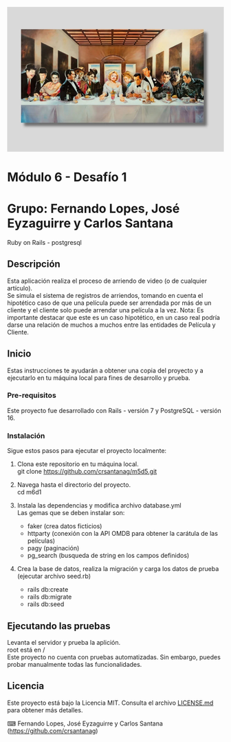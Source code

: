 ![Banner](banner.jpg)  

# Módulo 6 - Desafío 1
# Grupo: Fernando Lopes, José Eyzaguirre y Carlos Santana

Ruby on Rails - postgresql

## Descripción

Esta aplicación realiza el proceso de arriendo de video (o de cualquier artículo).  
Se simula el sistema de registros de arriendos, tomando en cuenta el hipotético caso de que una película puede ser arrendada por más de un cliente y el cliente solo puede arrendar una película a la vez.
Nota: Es importante destacar que este es un caso hipotético, en un caso real podría darse una relación de muchos a muchos entre las entidades de Película y Cliente.

## Inicio

Estas instrucciones te ayudarán a obtener una copia del proyecto y a ejecutarlo en tu máquina local para fines de desarrollo y prueba.

### Pre-requisitos

Este proyecto fue desarrollado con Rails - versión 7 y PostgreSQL - versión 16.

### Instalación

Sigue estos pasos para ejecutar el proyecto localmente:

1. Clona este repositorio en tu máquina local.  
git clone https://github.com/crsantanag/m5d5.git

2. Navega hasta el directorio del proyecto.  
cd m6d1

3. Instala las dependencias y modifica archivo database.yml  
   Las gemas que se deben instalar son:  
   - faker (crea datos ficticios)
   - httparty (conexión con la API OMDB para obtener la carátula de las películas)
   - pagy  (paginación)
   - pg_search (busqueda de string en los campos definidos)

4. Crea la base de datos, realiza la migración y carga los datos de prueba (ejecutar archivo seed.rb)  
    - rails db:create  
    - rails db:migrate  
    - rails db:seed

## Ejecutando las pruebas
Levanta el servidor y prueba la aplición.  
root está en /  
Este proyecto no cuenta con pruebas automatizadas. Sin embargo, puedes probar manualmente todas las funcionalidades.

## Licencia

Este proyecto está bajo la Licencia MIT. Consulta el archivo [LICENSE.md](LICENSE.md) para obtener más detalles.

⌨ ️Fernando Lopes, José Eyzaguirre y Carlos Santana (https://github.com/crsantanag)

